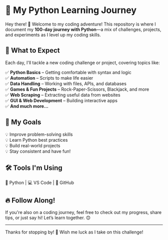 # 🚀 My Python Learning Journey  

Hey there! 👋 Welcome to my coding adventure! This repository is where I document my **100-day journey with Python**—a mix of challenges, projects, and experiments as I level up my coding skills.  

## 📌 What to Expect  
Each day, I'll tackle a new coding challenge or project, covering topics like:  

✅ **Python Basics** – Getting comfortable with syntax and logic  
✅ **Automation** – Scripts to make life easier  
✅ **Data Handling** – Working with files, APIs, and databases  
✅ **Games & Fun Projects** – Rock-Paper-Scissors, Blackjack, and more  
✅ **Web Scraping** – Extracting useful data from websites  
✅ **GUI & Web Development** – Building interactive apps  
✅ **And much more...**  

## 🎯 My Goals  
💡 Improve problem-solving skills  
💡 Learn Python best practices  
💡 Build real-world projects  
💡 Stay consistent and have fun!  

## 🛠️ Tools I'm Using  
🐍 Python | 💻 VS Code | 🔗 GitHub  

## 🔥 Follow Along!  
If you're also on a coding journey, feel free to check out my progress, share tips, or just say hi! Let’s learn together. 😊  

---

Thanks for stopping by! 🚀 Wish me luck as I take on this challenge!
